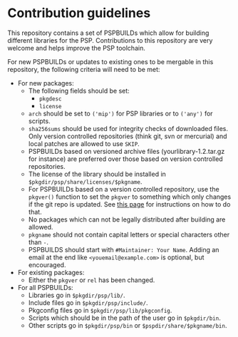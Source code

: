 # Contribution guidelines

This repository contains a set of PSPBUILDs which allow for building different libraries for the PSP. Contributions to this repository are very welcome and helps improve the PSP toolchain.

For new PSPBUILDs or updates to existing ones to be mergable in this repository, the following criteria will need to be met:

- For new packages:
  - The following fields should be set:
    - ``pkgdesc``
    - ``license``
  - ``arch`` should be set to ``('mip')`` for PSP libraries or to ``('any')`` for scripts.
  - ``sha256sums`` should be used for integrity checks of downloaded files. Only version controlled repositories (think git, svn or mercurial) and local patches are allowed to use ``SKIP``.
  - PSPBUILDs based on versioned archive files (yourlibrary-1.2.tar.gz for instance) are preferred over those based on version controlled repositories.
  - The license of the library should be installed in ``$pkgdir/psp/share/licenses/$pkgname``.
  - For PSPBUILDs based on a version controlled repository, use the ``pkgver()`` function to set the ``pkgver`` to something which only changes if the git repo is updated. See [this page](https://wiki.archlinux.org/index.php/VCS_package_guidelines) for instructions on how to do that.
  - No packages which can not be legally distributed after building are allowed.
  - ``pkgname`` should not contain capital letters or special characters other than ``-``.
  - PSPBUILDS should start with ``#Maintainer: Your Name``. Adding an email at the end like ``<youemail@example.com>`` is optional, but encouraged.
- For existing packages:
  - Either the ``pkgver`` or ``rel`` has been changed.
- For all PSPBUILDs:
  - Libraries go in ``$pkgdir/psp/lib/``.
  - Include files go in ``$pkgdir/psp/include/``.
  - Pkgconfig files go in ``$pkgdir/psp/lib/pkgconfig``.
  - Scripts which should be in the path of the user go in ``$pkgdir/bin``.
  - Other scripts go in ``$pkgdir/psp/bin`` or ``$pspdir/share/$pkgname/bin``.
